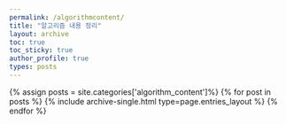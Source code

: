 ```yaml
---
permalink: /algorithmcontent/
title: "알고리즘 내용 정리"
layout: archive
toc: true
toc_sticky: true
author_profile: true
types: posts
---
```


{% assign posts = site.categories['algorithm_content']%}
{% for post in posts %}
  {% include archive-single.html type=page.entries_layout %}
{% endfor %}